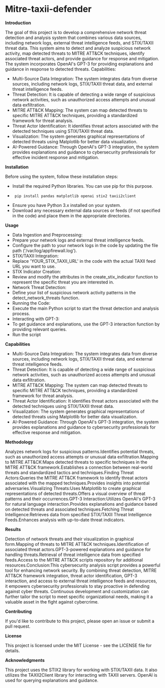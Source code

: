 # Mitre-taxii-defender

<b>Introduction</b>

The goal of this project is to develop a comprehensive network threat detection and analysis system that combines various data sources, including network logs, external threat intelligence feeds, and STIX/TAXII threat data. This system aims to detect and analyze suspicious network activity, map detected threats to MITRE ATT&CK techniques, identify associated threat actors, and provide guidance for response and mitigation. The system incorporates OpenAI's GPT-3 for providing explanations and guidance in response to detected threats.
Capabilities:
* Multi-Source Data Integration: The system integrates data from diverse sources, including network logs, STIX/TAXII threat data, and external threat intelligence feeds.
* Threat Detection: It is capable of detecting a wide range of suspicious network activities, such as unauthorized access attempts and unusual data exfiltration.
* MITRE ATT&CK Mapping: The system can map detected threats to specific MITRE ATT&CK techniques, providing a standardized framework for threat analysis.
* Threat Actor Identification: It identifies threat actors associated with the detected techniques using STIX/TAXII threat data.
* Visualization: The system generates graphical representations of detected threats using Matplotlib for better data visualization.
* AI-Powered Guidance: Through OpenAI's GPT-3 integration, the system provides explanations and guidance to cybersecurity professionals for effective incident response and mitigation.






<b>Installation</b>

Before using the system, follow these installation steps:
* Install the required Python libraries. You can use pip for this purpose.
*      pip install pandas matplotlib openai stix2 taxii2client

* Ensure you have Python 3.x installed on your system.
* Download any necessary external data sources or feeds (if not specified in the code) and place them in the appropriate directories.



<b>Usage</b>


* Data Ingestion and Preprocessing:
* Prepare your network logs and external threat intelligence feeds.
* Configure the path to your network logs in the code by updating the file path ('/var/log/appfirewall.log').
* STIX/TAXII Integration:
* Replace 'YOUR_STIX_TAXII_URL' in the code with the actual TAXII feed URL you want to use.
* STIX Indicator Creation:
* Review and modify the attributes in the create_stix_indicator function to represent the specific threat you are interested in.
* Network Threat Detection:
* Define your list of suspicious network activity patterns in the detect_network_threats function.
* Running the Code:
* Execute the main Python script to start the threat detection and analysis process.
* Interacting with GPT-3:
* To get guidance and explanations, use the GPT-3 interaction function by providing relevant queries.
* Run the script





<b>Capabilities</b>

* Multi-Source Data Integration: The system integrates data from diverse sources, including network logs, STIX/TAXII threat data, and external threat intelligence feeds.
* Threat Detection: It is capable of detecting a wide range of suspicious network activities, such as unauthorized access attempts and unusual data exfiltration.
* MITRE ATT&CK Mapping: The system can map detected threats to specific MITRE ATT&CK techniques, providing a standardized framework for threat analysis.
* Threat Actor Identification: It identifies threat actors associated with the detected techniques using STIX/TAXII threat data.
* Visualization: The system generates graphical representations of detected threats using Matplotlib for better data visualization.
* AI-Powered Guidance: Through OpenAI's GPT-3 integration, the system provides explanations and guidance to cybersecurity professionals for effective response and mitigation.





<b>Methodology</b>

Analyzes network logs for suspicious patterns.Identifies potential threats, such as unauthorized access attempts or unusual data exfiltration.Mapping to MITRE ATT&CK:Maps detected threats to specific techniques in the MITRE ATT&CK framework.Establishes a connection between real-world threats and standardized tactics and techniques.Finding Threat Actors:Queries the MITRE ATT&CK framework to identify threat actors associated with the mapped techniques.Provides insights into potential adversaries.Visualizing Threats:Uses Matplotlib to create graphical representations of detected threats.Offers a visual overview of threat patterns and their occurrences.GPT-3 Interaction:Utilizes OpenAI's GPT-3 for natural language interaction.Provides explanations and guidance based on detected threats and associated techniques.Fetching Threat Intelligence:Retrieves data from specified STIX/TAXII Threat Intelligence Feeds.Enhances analysis with up-to-date threat indicators.





<b>Results</b>

Detection of network threats and their visualization in graphical form.Mapping of threats to MITRE ATT&CK techniques.Identification of associated threat actors.GPT-3-powered explanations and guidance for handling threats.Retrieval of threat intelligence data from specified feeds.Access to the MITRE ATT&CK scripts repository for additional resources.Conclusion:This cybersecurity analysis script provides a powerful tool for enhancing network security. By combining threat detection, MITRE ATT&CK framework integration, threat actor identification, GPT-3 interaction, and access to external threat intelligence feeds and resources, it empowers cybersecurity professionals to stay proactive in defending against cyber threats. Continuous development and customization can further tailor the script to meet specific organizational needs, making it a valuable asset in the fight against cybercrime.






<b>Contributing</b>

If you'd like to contribute to this project, please open an issue or submit a pull request.





<b>License</b>

This project is licensed under the MIT License - see the LICENSE file for details.





<b>Acknowledgments</b>

This project uses the STIX2 library for working with STIX/TAXII data.
It also utilizes the TAXII2Client library for interacting with TAXII servers.
OpenAI is used for querying explanations and guidance.


